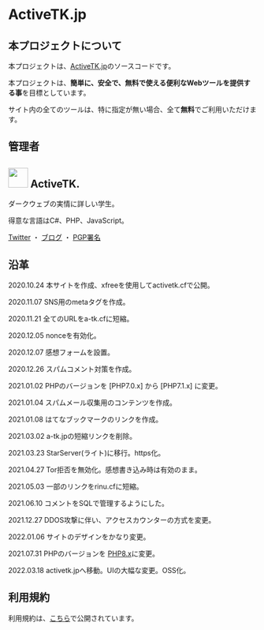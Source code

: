 
# ActiveTK.jp

## 本プロジェクトについて

本プロジェクトは、[ActiveTK.jp](https://www.activetk.jp/)のソースコードです。

本プロジェクトは、<b>簡単に、安全で、無料で使える便利なWebツールを提供する事</b>を目標としています。

サイト内の全てのツールは、特に指定が無い場合、全て<b>無料</b>でご利用いただけます。

## 管理者

<h2>
  <img style="width:40px;height:40px;" src="https://www.activetk.jp/icon/activetk.png">
  ActiveTK.
</h2>

ダークウェブの実情に詳しい学生。

得意な言語はC#、PHP、JavaScript。

[Twitter](https://twitter.com/ActiveTK5929) ・ [ブログ](https://blog.activetk.jp) ・ [PGP署名](https://rinu.cf/pgp)

## 沿革

2020.10.24 本サイトを作成、xfreeを使用してactivetk.cfで公開。

2020.11.07 SNS用のmetaタグを作成。

2020.11.21 全てのURLをa-tk.cfに短縮。

2020.12.05 nonceを有効化。

2020.12.07 感想フォームを設置。

2020.12.26 スパムコメント対策を作成。

2021.01.02 PHPのバージョンを [PHP7.0.x] から [PHP7.1.x] に変更。

2021.01.04 スパムメール収集用のコンテンツを作成。

2021.01.08 はてなブックマークのリンクを作成。

2021.03.02 a-tk.jpの短縮リンクを削除。

2021.03.23 StarServer(ライト)に移行。https化。

2021.04.27 Tor拒否を無効化。感想書き込み時は有効のまま。

2021.05.03 一部のリンクをrinu.cfに短縮。

2021.06.10 コメントをSQLで管理するようにした。

2021.12.27 DDOS攻撃に伴い、アクセスカウンターの方式を変更。

2022.01.06 サイトのデザインをかなり変更。

2021.07.31 PHPのバージョンを [PHP8.x](現在8.07)に変更。

2022.03.18 activetk.jpへ移動。UIの大幅な変更。OSS化。

## 利用規約

利用規約は、[こちら](https://www.activetk.jp/license)で公開されています。
